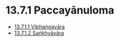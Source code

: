 

# 13.7.1 Paccayānuloma

* [13.7.1.1 Vibhaṅgavāra](13.7.1/13.7.1.1.md)
* [13.7.1.2 Saṅkhyāvāra](13.7.1/13.7.1.2.md)



